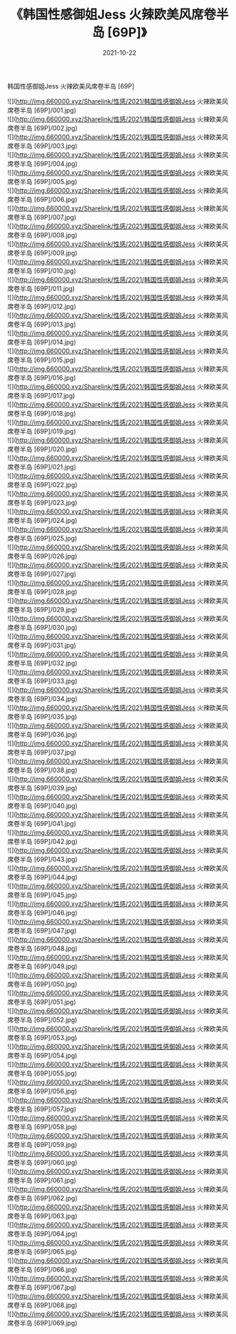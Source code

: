 ﻿---
layout: post
title:  《韩国性感御姐Jess 火辣欧美风席卷半岛 [69P]》
date:   2021-10-22
img: http://img.660000.xyz/Sharelink/性感/2021/韩国性感御姐Jess 火辣欧美风席卷半岛 [69P]/000.jpg
categories: [美女, 清纯, 唯美]
---

韩国性感御姐Jess 火辣欧美风席卷半岛 [69P]

  ![](http://img.660000.xyz/Sharelink/性感/2021/韩国性感御姐Jess 火辣欧美风席卷半岛 [69P]/001.jpg) <br> ![](http://img.660000.xyz/Sharelink/性感/2021/韩国性感御姐Jess 火辣欧美风席卷半岛 [69P]/002.jpg) <br> ![](http://img.660000.xyz/Sharelink/性感/2021/韩国性感御姐Jess 火辣欧美风席卷半岛 [69P]/003.jpg) <br> ![](http://img.660000.xyz/Sharelink/性感/2021/韩国性感御姐Jess 火辣欧美风席卷半岛 [69P]/004.jpg) <br> ![](http://img.660000.xyz/Sharelink/性感/2021/韩国性感御姐Jess 火辣欧美风席卷半岛 [69P]/005.jpg) <br> ![](http://img.660000.xyz/Sharelink/性感/2021/韩国性感御姐Jess 火辣欧美风席卷半岛 [69P]/006.jpg) <br> ![](http://img.660000.xyz/Sharelink/性感/2021/韩国性感御姐Jess 火辣欧美风席卷半岛 [69P]/007.jpg) <br> ![](http://img.660000.xyz/Sharelink/性感/2021/韩国性感御姐Jess 火辣欧美风席卷半岛 [69P]/008.jpg) <br> ![](http://img.660000.xyz/Sharelink/性感/2021/韩国性感御姐Jess 火辣欧美风席卷半岛 [69P]/009.jpg) <br> ![](http://img.660000.xyz/Sharelink/性感/2021/韩国性感御姐Jess 火辣欧美风席卷半岛 [69P]/010.jpg) <br> ![](http://img.660000.xyz/Sharelink/性感/2021/韩国性感御姐Jess 火辣欧美风席卷半岛 [69P]/011.jpg) <br> ![](http://img.660000.xyz/Sharelink/性感/2021/韩国性感御姐Jess 火辣欧美风席卷半岛 [69P]/012.jpg) <br> ![](http://img.660000.xyz/Sharelink/性感/2021/韩国性感御姐Jess 火辣欧美风席卷半岛 [69P]/013.jpg) <br> ![](http://img.660000.xyz/Sharelink/性感/2021/韩国性感御姐Jess 火辣欧美风席卷半岛 [69P]/014.jpg) <br> ![](http://img.660000.xyz/Sharelink/性感/2021/韩国性感御姐Jess 火辣欧美风席卷半岛 [69P]/015.jpg) <br> ![](http://img.660000.xyz/Sharelink/性感/2021/韩国性感御姐Jess 火辣欧美风席卷半岛 [69P]/016.jpg) <br> ![](http://img.660000.xyz/Sharelink/性感/2021/韩国性感御姐Jess 火辣欧美风席卷半岛 [69P]/017.jpg) <br> ![](http://img.660000.xyz/Sharelink/性感/2021/韩国性感御姐Jess 火辣欧美风席卷半岛 [69P]/018.jpg) <br> ![](http://img.660000.xyz/Sharelink/性感/2021/韩国性感御姐Jess 火辣欧美风席卷半岛 [69P]/019.jpg) <br> ![](http://img.660000.xyz/Sharelink/性感/2021/韩国性感御姐Jess 火辣欧美风席卷半岛 [69P]/020.jpg) <br> ![](http://img.660000.xyz/Sharelink/性感/2021/韩国性感御姐Jess 火辣欧美风席卷半岛 [69P]/021.jpg) <br> ![](http://img.660000.xyz/Sharelink/性感/2021/韩国性感御姐Jess 火辣欧美风席卷半岛 [69P]/022.jpg) <br> ![](http://img.660000.xyz/Sharelink/性感/2021/韩国性感御姐Jess 火辣欧美风席卷半岛 [69P]/023.jpg) <br> ![](http://img.660000.xyz/Sharelink/性感/2021/韩国性感御姐Jess 火辣欧美风席卷半岛 [69P]/024.jpg) <br> ![](http://img.660000.xyz/Sharelink/性感/2021/韩国性感御姐Jess 火辣欧美风席卷半岛 [69P]/025.jpg) <br> ![](http://img.660000.xyz/Sharelink/性感/2021/韩国性感御姐Jess 火辣欧美风席卷半岛 [69P]/026.jpg) <br> ![](http://img.660000.xyz/Sharelink/性感/2021/韩国性感御姐Jess 火辣欧美风席卷半岛 [69P]/027.jpg) <br> ![](http://img.660000.xyz/Sharelink/性感/2021/韩国性感御姐Jess 火辣欧美风席卷半岛 [69P]/028.jpg) <br> ![](http://img.660000.xyz/Sharelink/性感/2021/韩国性感御姐Jess 火辣欧美风席卷半岛 [69P]/029.jpg) <br> ![](http://img.660000.xyz/Sharelink/性感/2021/韩国性感御姐Jess 火辣欧美风席卷半岛 [69P]/030.jpg) <br> ![](http://img.660000.xyz/Sharelink/性感/2021/韩国性感御姐Jess 火辣欧美风席卷半岛 [69P]/031.jpg) <br> ![](http://img.660000.xyz/Sharelink/性感/2021/韩国性感御姐Jess 火辣欧美风席卷半岛 [69P]/032.jpg) <br> ![](http://img.660000.xyz/Sharelink/性感/2021/韩国性感御姐Jess 火辣欧美风席卷半岛 [69P]/033.jpg) <br> ![](http://img.660000.xyz/Sharelink/性感/2021/韩国性感御姐Jess 火辣欧美风席卷半岛 [69P]/034.jpg) <br> ![](http://img.660000.xyz/Sharelink/性感/2021/韩国性感御姐Jess 火辣欧美风席卷半岛 [69P]/035.jpg) <br> ![](http://img.660000.xyz/Sharelink/性感/2021/韩国性感御姐Jess 火辣欧美风席卷半岛 [69P]/036.jpg) <br> ![](http://img.660000.xyz/Sharelink/性感/2021/韩国性感御姐Jess 火辣欧美风席卷半岛 [69P]/037.jpg) <br> ![](http://img.660000.xyz/Sharelink/性感/2021/韩国性感御姐Jess 火辣欧美风席卷半岛 [69P]/038.jpg) <br> ![](http://img.660000.xyz/Sharelink/性感/2021/韩国性感御姐Jess 火辣欧美风席卷半岛 [69P]/039.jpg) <br> ![](http://img.660000.xyz/Sharelink/性感/2021/韩国性感御姐Jess 火辣欧美风席卷半岛 [69P]/040.jpg) <br> ![](http://img.660000.xyz/Sharelink/性感/2021/韩国性感御姐Jess 火辣欧美风席卷半岛 [69P]/041.jpg) <br> ![](http://img.660000.xyz/Sharelink/性感/2021/韩国性感御姐Jess 火辣欧美风席卷半岛 [69P]/042.jpg) <br> ![](http://img.660000.xyz/Sharelink/性感/2021/韩国性感御姐Jess 火辣欧美风席卷半岛 [69P]/043.jpg) <br> ![](http://img.660000.xyz/Sharelink/性感/2021/韩国性感御姐Jess 火辣欧美风席卷半岛 [69P]/044.jpg) <br> ![](http://img.660000.xyz/Sharelink/性感/2021/韩国性感御姐Jess 火辣欧美风席卷半岛 [69P]/045.jpg) <br> ![](http://img.660000.xyz/Sharelink/性感/2021/韩国性感御姐Jess 火辣欧美风席卷半岛 [69P]/046.jpg) <br> ![](http://img.660000.xyz/Sharelink/性感/2021/韩国性感御姐Jess 火辣欧美风席卷半岛 [69P]/047.jpg) <br> ![](http://img.660000.xyz/Sharelink/性感/2021/韩国性感御姐Jess 火辣欧美风席卷半岛 [69P]/048.jpg) <br> ![](http://img.660000.xyz/Sharelink/性感/2021/韩国性感御姐Jess 火辣欧美风席卷半岛 [69P]/049.jpg) <br> ![](http://img.660000.xyz/Sharelink/性感/2021/韩国性感御姐Jess 火辣欧美风席卷半岛 [69P]/050.jpg) <br> ![](http://img.660000.xyz/Sharelink/性感/2021/韩国性感御姐Jess 火辣欧美风席卷半岛 [69P]/051.jpg) <br> ![](http://img.660000.xyz/Sharelink/性感/2021/韩国性感御姐Jess 火辣欧美风席卷半岛 [69P]/052.jpg) <br> ![](http://img.660000.xyz/Sharelink/性感/2021/韩国性感御姐Jess 火辣欧美风席卷半岛 [69P]/053.jpg) <br> ![](http://img.660000.xyz/Sharelink/性感/2021/韩国性感御姐Jess 火辣欧美风席卷半岛 [69P]/054.jpg) <br> ![](http://img.660000.xyz/Sharelink/性感/2021/韩国性感御姐Jess 火辣欧美风席卷半岛 [69P]/055.jpg) <br> ![](http://img.660000.xyz/Sharelink/性感/2021/韩国性感御姐Jess 火辣欧美风席卷半岛 [69P]/056.jpg) <br> ![](http://img.660000.xyz/Sharelink/性感/2021/韩国性感御姐Jess 火辣欧美风席卷半岛 [69P]/057.jpg) <br> ![](http://img.660000.xyz/Sharelink/性感/2021/韩国性感御姐Jess 火辣欧美风席卷半岛 [69P]/058.jpg) <br> ![](http://img.660000.xyz/Sharelink/性感/2021/韩国性感御姐Jess 火辣欧美风席卷半岛 [69P]/059.jpg) <br> ![](http://img.660000.xyz/Sharelink/性感/2021/韩国性感御姐Jess 火辣欧美风席卷半岛 [69P]/060.jpg) <br> ![](http://img.660000.xyz/Sharelink/性感/2021/韩国性感御姐Jess 火辣欧美风席卷半岛 [69P]/061.jpg) <br> ![](http://img.660000.xyz/Sharelink/性感/2021/韩国性感御姐Jess 火辣欧美风席卷半岛 [69P]/062.jpg) <br> ![](http://img.660000.xyz/Sharelink/性感/2021/韩国性感御姐Jess 火辣欧美风席卷半岛 [69P]/063.jpg) <br> ![](http://img.660000.xyz/Sharelink/性感/2021/韩国性感御姐Jess 火辣欧美风席卷半岛 [69P]/064.jpg) <br> ![](http://img.660000.xyz/Sharelink/性感/2021/韩国性感御姐Jess 火辣欧美风席卷半岛 [69P]/065.jpg) <br> ![](http://img.660000.xyz/Sharelink/性感/2021/韩国性感御姐Jess 火辣欧美风席卷半岛 [69P]/066.jpg) <br> ![](http://img.660000.xyz/Sharelink/性感/2021/韩国性感御姐Jess 火辣欧美风席卷半岛 [69P]/067.jpg) <br> ![](http://img.660000.xyz/Sharelink/性感/2021/韩国性感御姐Jess 火辣欧美风席卷半岛 [69P]/068.jpg) <br> ![](http://img.660000.xyz/Sharelink/性感/2021/韩国性感御姐Jess 火辣欧美风席卷半岛 [69P]/069.jpg) <br>